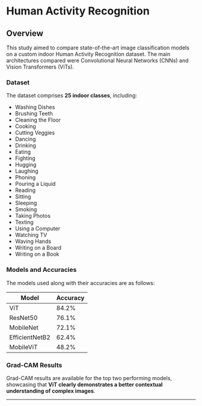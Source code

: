 # Human Activity Recognition

## Overview

This study aimed to compare state-of-the-art image classification models on a custom indoor Human Activity Recognition dataset. The main architectures compared were Convolutional Neural Networks (CNNs) and Vision Transformers (ViTs).

### Dataset

The dataset comprises **25 indoor classes**, including:

- Washing Dishes
- Brushing Teeth
- Cleaning the Floor
- Cooking
- Cutting Veggies
- Dancing
- Drinking
- Eating
- Fighting
- Hugging
- Laughing
- Phoning
- Pouring a Liquid
- Reading
- Sitting
- Sleeping
- Smoking
- Taking Photos
- Texting
- Using a Computer
- Watching TV
- Waving Hands
- Writing on a Board
- Writing on a Book

### Models and Accuracies

The models used along with their accuracies are as follows:

| Model            | Accuracy  |
|------------------|-----------|
| ViT              | 84.2%     |
| ResNet50         | 76.1%     |
| MobileNet        | 72.1%     |
| EfficientNetB2   | 62.4%     |
| MobileViT        | 48.2%     |

### Grad-CAM Results

Grad-CAM results are available for the top two performing models, showcasing that **ViT clearly demonstrates a better contextual understanding of complex images**.

---
